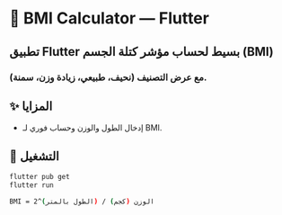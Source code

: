 # 🧮 BMI Calculator — Flutter  

## تطبيق Flutter بسيط لحساب **مؤشر كتلة الجسم (BMI)**  
### مع عرض التصنيف (نحيف، طبيعي، زيادة وزن، سمنة).  

## ✨ المزايا  
- إدخال الطول والوزن وحساب فوري لـ BMI.  

## 🚀 التشغيل  
```bash
flutter pub get  
flutter run  

BMI = الوزن (كجم) / (الطول بالمتر)^2

